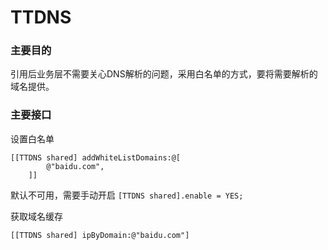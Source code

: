 # TTDNS
### 主要目的
引用后业务层不需要关心DNS解析的问题，采用白名单的方式，要将需要解析的域名提供。

### 主要接口
设置白名单
```
[[TTDNS shared] addWhiteListDomains:@[
        @"baidu.com",
    ]]
```

默认不可用，需要手动开启
```[TTDNS shared].enable = YES;```

获取域名缓存
```
[[TTDNS shared] ipByDomain:@"baidu.com"]
```

